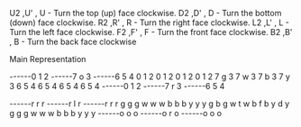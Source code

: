 U2 ,U' , U - Turn the top (up) face clockwise.
D2 ,D' , D - Turn the bottom (down) face clockwise.
R2 ,R' , R - Turn the right face clockwise.
L2 ,L' , L - Turn the left face clockwise.
F2 ,F' , F - Turn the front face clockwise.
B2 ,B' , B - Turn the back face clockwise

Main Representation

------0 1 2
------7 o 3
------6 5 4
0 1 2 0 1 2 0 1 2 0 1 2
7 g 3 7 w 3 7 b 3 7 y 3
6 5 4 6 5 4 6 5 4 6 5 4
------0 1 2
------7 r 3
------6 5 4

------r r r
------r l r
------r r r
g g g w w w b b b y y y
g b g w t w b f b y d y
g g g w w w b b b y y y
------o o o
------o r o
------o o o
